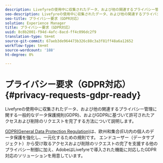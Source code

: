 ```yaml
---
description: Livefyreの使用中に収集されたデータ、および他の関連するプライバシー管理に関する一般的なデータ保護規則(GDPR)、およびGDPRに基づいて許可されたアクセスおよび削除のリクエストを完了する方法について説明します。
seo-description: Livefyreの使用中に収集されたデータ、および他の関連するプライバシー管理に関する一般的なデータ保護規則(GDPR)、およびGDPRに基づいて許可されたアクセスおよび削除のリクエストを完了する方法について説明します。
seo-title: プライバシー要求（GDPR対応）
solution: Experience Manager
title: プライバシー要求（GDPR対応）
uuid: 8c8b2001-f94d-4afc-8acd-ff4c096dc2f9
translation-type: tm+mt
source-git-commit: 67aeb3de964473b326c88c3a3f81ff48a6a12652
workflow-type: tm+mt
source-wordcount: '188'
ht-degree: 0%

---
```



# プライバシー要求（GDPR対応）{#privacy-requests-gdpr-ready}

Livefyreの使用中に収集されたデータ、および他の関連するプライバシー管理に関する一般的なデータ保護規則(GDPR)、およびGDPRに基づいて許可されたアクセスおよび削除のリクエストを完了する方法について説明します。

[GDPR(General Data Protection Regulation)](https://adobe.io/apis/cloudplatform/gdpr.html)は、欧州和集合(EU)内の個人のデータ保護を強化し、一元化するための規則です。 エンドユーザー（データサブジェクト）から受け取るアクセスおよび削除のリクエストの完了を支援する他のプライバシー制御に加え、AdobeはLivefyreで導入された機能に対応したGDPR対応のソリューションを用意しています。
